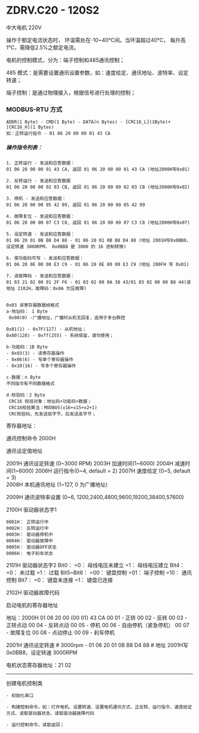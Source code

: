 # ZDRV.C20 - 120S2


中大电机 220V

操作于额定电流状态时， 环温需处在-10~40℃间。当环温超过40℃， 每升高 1℃，需降低2.5%之额定电流。


电机的控制模式，分为：端子控制和485通讯控制；

485 模式：是需要设置通讯设置参数，如：速度给定、通讯地址、波特率、设定转速；

端子控制：是通过物理接入，根据信号进行处理的控制；

### MODBUS-RTU 方式

    ADDR(1 Byte) - CMD(1 Byte) - DATA(n Bytes) - [CRC16_L](1Byte)+[CRC16_H](1 Bytes)
	如：正转运行指令 - 01 06 20 00 00 01 43 CA

##### 操作指令列表：
    1. 正转运行 - 发送和应答数据： 
    01 06 20 00 00 01 43 CA, 返回 01 06 20 00 00 01 43 CA (地址2000H写0x01)

    2. 反转运行 - 发送和应答数据
    01 06 20 00 00 02 03 CB, 返回 01 06 20 00 00 02 03 CB (地址2000H写0x02)

    3. 停机 - 发送和应答数据：
    01 06 20 00 00 05 42 09, 返回 01 06 20 00 00 05 42 09

    4. 故障复位 - 发送和应答数据：
    01 06 20 00 00 07 C3 C8, 返回 01 06 20 00 00 07 C3 C8 (地址2000H写0x07)

    5. 设定转速 - 发送和应答数据：
    01 06 20 01 0B B8 D4 88 - 01 06 20 01 0B B8 D4 88 (地址 2001H写0x0BB8，设定转速 3000RPM， 0x0BB8 是 3000 的 16 进制转换)

    6. 使功能码可写 - 发送和应答数据：
    01 06 20 0E 00 00 E3 C9 - 01 06 20 0E 00 00 E3 C9 (地址 200FH 写 0x01)

    7. 读故障码 - 发送和应答数据：
    01 03 21 02 00 01 2F F6 - 01 03 02 00 0A 38 43/01 03 02 00 00 B8 44(读地址 2102H，故障码：0x0A 欠压故障)
	
	
	0x03 读寄存器数据帧格式
    a-地址码： 1 Byte
     0x00(0) -广播地址，广播时从机无回复，适用于多台群控
    
	0x01(1) - 0x7F(127) - 从机地址；
    0x80(128) - 0xff(255) - 系统保留，请勿使用；

    b-功能码：1B Byte
	- 0x03(3) - 读寄存器操作
    - 0x06(6) - 写单个寄存器操作
    - 0x10(16) - 写多个寄存器操作

	c-数据：n Byte
    不同指令有不同数据格式

    d-校验码：2 Byte
     CRC16 校验对象：地址码+功能码+数据；
     CRC16校验算法：MODBUS(x16+x15+x2+1)
     CRC校验码，先发送低字节，后发送高字节；


	
寄存器地址：

通讯控制命令 2000H 

通讯设定值地址 

2001H 通讯设定转速 (0~3000 RPM)
2003H 加速时间(1~6000)
2004H 减速时间(1~6000)
2006H 运行指令(0~4, default = 2)
2007H 速度给定 (0~5, default = 3)	
2008H 本机通讯地址 (1~127, 0 为广播地址)	

2009H 通讯波特率设置 (0~6, 1200,2400,4800,9600,19200,38400,57600)

2100H 驱动器状态字1

	0001H： 正转运行中
	0002H： 反转运行中
	0003H： 驱动器停机中
	0004H： 驱动器故障中
	0005H： 驱动器OFF状态
	0006H： 电子刹车状态
	
2101H 驱动器状态字2 
	Bit0： =0： 母线电压未建立
	=1： 母线电压建立
	Bit4： =0： 未过载
	=1： 过载
	Bit5~Bit6：
	=00： 键盘控制
	=01： 端子控制
	=10： 通讯控制
	Bit7： =0： 键盘未连接
	=1： 键盘已连接

2102H 驱动器故障代码


	
启动电机的寄存器地址	
	
 地址：2000H
      01 06 20 00 {00 01} 43 CA 
        00 01 - 正转
        00 02 - 反转
        00 03 - 正转点动
        00 04 - 反转点动
        00 05 - 停机
        00 06 - 自由停机（紧急停机）
        00 07 - 故障复位
        00 08 - 点动停止
        00 09 - 刹车停机
		
		
 2001H 通讯设定转速 
        # 3000rpm - 01 06 20 01 0B B8 D4 88 
        # 地址 2001H写0x0BB8，设定转速 3000RPM
		

电机状态寄存器地址：21 02




----

创建电机控制类

	- 初始化串口
	
	- 构建控制命令，如：打开电机、设置转速、设置电机通讯方式、正反转、运行指令、速度给定方式、读取驱动器状态、读取驱动器故障代码
	
	- 运行控制命令，读取返回； 